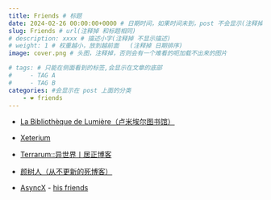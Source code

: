 ```yaml
---
title: Friends # 标题
date: 2024-02-26 00:00:00+0000 # 日期时间，如果时间未到，post 不会显示(注释掉 不显示日期)
slug: Friends # url(注释掉 和标题相同)
# description: xxxx # 描述小字(注释掉 不显示描述)
# weight: 1 # 权重越小，放到越前面   (注释掉 日期排序)
image: cover.png # 头图，注释掉，否则会有一个难看的呃加载不出来的图片

# tags: # 只能在侧面看到的标签,会显示在文章的底部
#     - TAG A
#     - TAG B
categories: #会显示在 post 上面的分类
    - ❤ friends
---
```


- [La Bibliothèque de Lumière（卢米埃尔图书馆）](https://ble-m.ltgc.cc/)

- [Xeterium](https://blog.izfsk.top/ )

  <!-- [https://winterazure.github.io/](https://winterazure.github.io/)
  
  https://winterazure.bitbucket.io/  -->
  
  

  <!-- https://bb.izfsk.top/  new！ -->
  
- [Terrarum::异世界丨居正博客](https://blog.skyju.cc/)
	
    
- [颜树人（从不更新的死博客）](https://yantree.github.io/) 

- [AsyncX](https://blog.asyncx.top/) - [his friends](https://blog.asyncx.top/zh/friends/)

